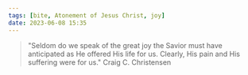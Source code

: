 ```yaml
---
tags: [bite, Atonement of Jesus Christ, joy]
date: 2023-06-08 15:35
---
```


> "Seldom do we speak of the great joy the Savior must have anticipated as He offered His life for us. Clearly, His pain and His suffering were for us."
Craig C. Christensen

